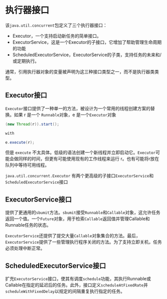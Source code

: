 # 执行器接口
该`java.util.concurrent`包定义了三个执行器接口：

* Executor，一个支持启动新任务的简单接口。
* ExecutorService，这是一个Executor的子接口，它增加了帮助管理生命周期的功能
* ScheduledExecutorService，ExecutorService的子类，支持任务的未来和/或定期执行。

通常，引用执行器对象的变量被声明为这三种接口类型之一，而不是执行器类类型。

## Executor接口
`Executor`接口提供了一种单一的方法，被设计为一个常用的线程创建方案的替换。如果 r 是一个 `Runnable`对象，e 是一个`Executor`对象

```java
(new Thread(r)).start();

with

e.execute(r);
```

但是 `execute` 不太具体。低级的语法创建一个新线程并立即启动它。`Executor`可能会做同样的时间，但更有可能使用现有的工作线程来运行 r。也有可能将r放在队列中等待可用线程。

`java.util.concurrent.Executor` 有两个更高级的子接口`ExecutorService`和`ScheduledExecutorService`接口

## ExecutorService接口
提供了更通用的`sbumit`方法。`sbumit`接受`Runnable`和`Callable`对象，这允许任务返回一个值。一个`Future`对象，用于检索`Callable`返回值并管理Callable和Runnable任务的状态。

`ExecutorService`还提供了提交大量`Callable`对象集合的方法。最后，`ExecutorService`提供了一些管理执行程序关闭的方法。为了支持立即关机，任务必须处理中断正常。

## ScheduledExecutorService接口
扩充`ExecutorService`接口，使其有调度`schedule`功能，其执行Runnable或Callable在指定的延迟后的任务。此外，接口定义`scheduleAtFixedRate`并`scheduleWithFixedDelay`以规定的间隔重复执行指定的任务。
